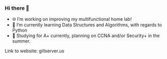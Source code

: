 ### Hi there 👋

- 🌐 I’m working on improving my multifunctional home lab!
- 🌱 I’m currently learning Data Structures and Algorithms, with regards to Python
- 📡 Studying for A+ currently, planning on CCNA and/or Security+ in the summer.

Link to website: gillserver.us
<!--
**DilpreetG/DilpreetG** is a ✨ _special_ ✨ repository because its `README.md` (this file) appears on your GitHub profile.

Here are some ideas to get you started:

- 🔭 I’m currently working on ...
- 🌱 I’m currently learning ...
- 👯 I’m looking to collaborate on ...
- 🤔 I’m looking for help with ...
- 💬 Ask me about ...
- 📫 How to reach me: ...
- 😄 Pronouns: ...
- ⚡ Fun fact: ...
-->

